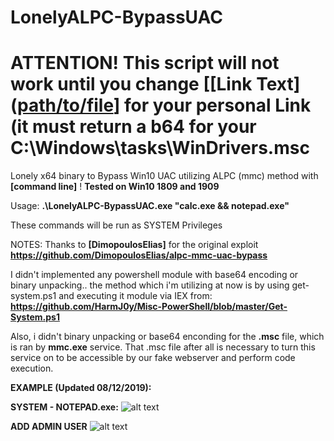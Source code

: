 # LonelyALPC-BypassUAC
# ATTENTION! This script will not work until you change [[Link Text]([path/to/file](Lonely-alpc-mmc-uac-bypass/ALPC-BypassUAC/ALPC-BypassUAC.cpp#L171C2)] for your personal Link (it must return a b64 for your C:\\Windows\\tasks\\WinDrivers.msc
Lonely x64 binary to Bypass Win10 UAC utilizing ALPC (mmc) method with **[command line]** !
**Tested on Win10 1809 and 1909** 

Usage: **.\LonelyALPC-BypassUAC.exe "calc.exe && notepad.exe"** 

These commands will be run as SYSTEM Privileges

NOTES:
Thanks to **[DimopoulosElias]** for the original exploit
**https://github.com/DimopoulosElias/alpc-mmc-uac-bypass** 

I didn't implemented any powershell module with base64 encoding or binary unpacking.. the method which i'm utilizing at now  is by using get-system.ps1 and executing it module via IEX from: 
**https://github.com/HarmJ0y/Misc-PowerShell/blob/master/Get-System.ps1** 

Also, i didn't binary unpacking or base64 enconding for the **.msc** file, which is ran by **mmc.exe**  service. That .msc file after all is necessary to turn this service on to be accessible by our fake webserver and perform code execution.

**EXAMPLE (Updated 08/12/2019):**

**SYSTEM - NOTEPAD.exe:**
![alt text](1.png)

**ADD ADMIN USER**
![alt text](2.png)
